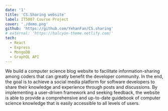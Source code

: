 ```yaml
---
date: '1'
title: 'CS.Sharing website'
label: IT5007 Course Project
cover: './demo.png'
github: 'https://github.com/YehanFan/CS.sharing'
# external: 'https://halcyon-theme.netlify.com/'
tech:
  - React
  - Express
  - MongoDB
  - GraphQL API
---
```


We build a computer science blog website to facilitate information-sharing among coders that can greatly benefit the developer community. In the end, the goal is to achieve a social media platform for software developers to share their knowledge and experience through posts and discussions. By implementing a user-driven framework and seeking feedback, the website is able to provide a comprehensive and up-to-date guidebook of computer science knowledge that is easily accessible to all levels of users.